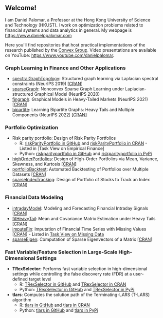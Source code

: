## Welcome!

I am Daniel Palomar, a Professor at the Hong Kong University of Science and Technology (HKUST). I work on optimization problems related to financial systems and data analytics in general. My webpage is https://www.danielppalomar.com

Here you'll find repositories that host practical implementations of the research published by the [Convex Group](https://www.danielppalomar.com/group/).
Video presentations are available on YouTube: https://www.youtube.com/danielpalomar.


### Graph Learning in Finance and Other Applications
* [spectralGraphTopology](https://github.com/convexfi/spectralGraphTopology): Structured graph learning via Laplacian spectral constraints (NeurIPS 2019) [[CRAN](https://cran.r-project.org/package=spectralGraphTopology)]
* [sparseGraph](https://github.com/convexfi/sparseGraph): Nonconvex Sparse Graph Learning under Laplacian-structured Graphical Model (NeurIPS 2020)
* [fingraph](https://github.com/convexfi/fingraph): Graphical Models in Heavy-Tailed Markets (NeurIPS 2021) [[CRAN](https://CRAN.R-project.org/package=fingraph)]
* [bipartite](https://github.com/convexfi/bipartite): Learning Bipartite Graphs: Heavy Tails and Multiple Components (NeurIPS 2022) [[CRAN](https://CRAN.R-project.org/package=finbipartite)]


### Portfolio Optimization
* Risk parity portfolio: Design of Risk Parity Portfolios
  - R: [riskParityPortfolio in GitHub](https://github.com/dppalomar/riskParityPortfolio) and [riskParityPortfolio in CRAN](https://cran.r-project.org/package=riskParityPortfolio) - Listed in [Task View on Empirical Finance]
  - Python: [riskparityportfolio in GitHub](https://github.com/convexfi/riskparity.py) and [riskparityportfolio in PyPi](https://pypi.org/project/riskparityportfolio/)
* [highOrderPortfolios](https://github.com/dppalomar/highOrderPortfolios): Design of High-Order Portfolios via Mean, Variance, Skewness, and Kurtosis [[CRAN](https://cran.r-project.org/package=highOrderPortfolios)]
* [portfolioBacktest](https://github.com/dppalomar/portfolioBacktest): Automated Backtesting of Portfolios over Multiple Datasets [[CRAN](https://cran.r-project.org/package=portfolioBacktest)]
* [sparseIndexTracking](https://github.com/dppalomar/sparseIndexTracking): Design of Portfolio of Stocks to Track an Index [[CRAN](https://cran.r-project.org/package=sparseIndexTracking)]


### Financial Data Modeling

* [intradayModel](https://github.com/convexfi/intradayModel): Modeling and Forecasting Financial Intraday Signals [[CRAN](https://cran.r-project.org/package=intradayModel)]
* [fitHeavyTail](https://github.com/convexfi/fitHeavyTail): Mean and Covariance Matrix Estimation under Heavy Tails [[CRAN](https://cran.r-project.org/package=fitHeavyTail)]
* [imputeFin](https://github.com/dppalomar/imputeFin): Imputation of Financial Time Series with Missing Values [[CRAN](https://cran.r-project.org/package=imputeFin)] - Listed in [Task View on Missing Data](https://cran.r-project.org/web/views/MissingData.html)
* [sparseEigen](https://github.com/dppalomar/sparseEigen): Computation of Sparse Eigenvectors of a Matrix [[CRAN](https://cran.r-project.org/package=sparseEigen)]


### Fast Variable/Feature Selection in Large-Scale High-Dimensional Settings

* **TRexSelector**: Performs fast variable selection in high-dimensional settings while controlling the false discovery rate (FDR) at a user-defined target level
  - R: [TRexSelector in GitHub](https://github.com/jasinmachkour/TRexSelector) and [TRexSelector in CRAN](https://cran.r-project.org/package=TRexSelector)
  - Python: [TRexSelector in GitHub](https://github.com/ArnauVilella/TRexSelector-python) and [TRexSelector in PyPi](https://pypi.org/project/trexselector/) 
* **tlars**: Computes the solution path of the Terminating-LARS (T-LARS) algorithm
  - R: [tlars in GitHub](https://github.com/jasinmachkour/tlars) and [tlars in CRAN](https://cran.r-project.org/package=tlars)
  - Python: [tlars in GitHub](https://github.com/ArnauVilella/tlars-python) and [tlars in PyPi](https://pypi.org/project/tlars/)
